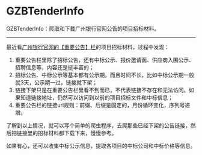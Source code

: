 # GZBTenderInfo

GZBTenderInfo：爬取和下载广州银行官网公告的项目招标材料。  

***

最近看[广州银行官网的【重要公告】栏](http://www.gzcb.com.cn/shgk/ggfb/index.shtml)的项目招标材料，过程中发现：  
1. 重要公告栏里除了招标公告，还有中标公示、报价邀请函、供应商入围公示、招聘信息等，内容还是挺丰富的；
2. 招标公告、中标公示等基本都有公示期，而且时间不长，比如中标公示期一般就3天，公示期一过，链接就下架；
3. 链接下架只是在重要公告栏里看不到而已，不代表链接不存在和无法访问。如果知道链接地址，仍然可以访问到以前的项目招标文件和中标信息；
4. 重要公告栏的链接url规则：前缀、后缀是固定的，月份循环变化，序列号递增。

了解到以上情况，就可以写个简单的爬虫程序，去爬那些已经下架的公告链接，然后把链接里的招标材料都下载下来，慢慢参考。  

如果有心，还可以收集中标公示信息，提取各项目的中标公司和中标价格等信息。
